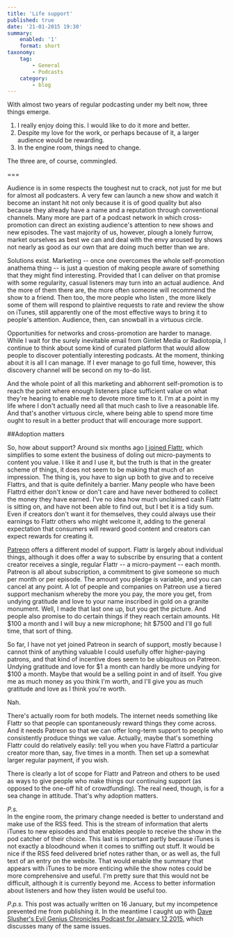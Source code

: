 ```yaml
---
title: 'Life support'
published: true
date: '21-01-2015 19:30'
summary:
    enabled: '1'
    format: short
taxonomy:
    tag:
        - General
        - Podcasts
    category:
        - blog
---
```


With almost two years of regular podcasting under my belt now, three things emerge.  

1. I really enjoy doing this. I would like to do it more and better.  
2. Despite my love for the work, or perhaps because of it, a larger audience would be rewarding.  
3. In the engine room, things need to change.

The three are, of course, commingled.

===

Audience is in some respects the toughest nut to crack, not just for me but for almost all podcasters. A very few can launch a new show and watch it become an instant hit not only because it is of good quality but also because they already have a name and a reputation through conventional channels. Many more are part of a podcast network in which cross-promotion can direct an existing audience's attention to new shows and new episodes. The vast majority of us, however, plough a lonely furrow, market ourselves as best we can and deal with the envy aroused by shows not nearly as good as our own that are doing much better than we are.

Solutions exist. Marketing -- once one overcomes the whole self-promotion anathema thing -- is just a question of making people aware of something that they might find interesting. Provided that I can deliver on that promise with some regularity, casual listeners may turn into an actual audience. And the more of them there are, the more often someone will recommend the show to a friend. Then too, the more people who listen , the more likely some of them will respond to plaintive requests to rate and review the show on iTunes, still apparently one of the most effective ways to bring it to people's attention. Audience, then, can snowball in a virtuous circle.

Opportunities for networks and cross-promotion are harder to manage. While I wait for the surely inevitable email from Gimlet Media or Radiotopia, I continue to think about some kind of curated platform that would allow people to discover potentially interesting podcasts. At the moment, thinking about it is all I can manage. If I ever manage to go full time, however, this discovery channel will be second on my to-do list.

And the whole point of all this marketing and abhorrent self-promotion is to reach the point where enough listeners place sufficient value on what they're hearing to enable me to devote more time to it. I'm at a point in my life where I don't actually need all that much cash to live a reasonable life. And that's another virtuous circle, where being able to spend more time ought to result in a better product that will encourage more support.

##Adoption matters

So, how about support? Around six months ago [I joined Flattr](https://www.jeremycherfas.net/blog/id-be-flattered-if-you-flattred-this-and-other-stuff/), which simplifies to some extent the business of doling out micro-payments to content you value. I like it and I use it, but the truth is that in the greater scheme of things, it does not seem to be making that much of an impression. The thing is, you have to sign up both to give and to receive Flattrs, and that is quite definitely a barrier. Many people who have been Flattrd either don't know or don't care and have never bothered to collect the money they have earned. I've no idea how much unclaimed cash Flattr is sitting on, and have not been able to find out, but I bet it is a tidy sum. Even if creators don't want it for themselves, they could always use their earnings to Flattr others who might welcome it, adding to the general expectation that consumers will reward good content and creators can expect rewards for creating it.

[Patreon](http://patreon.com) offers a different model of support. Flattr is largely about individual things, although it does offer a way to subscribe by ensuring that a content creator receives a single, regular Flattr -- a micro-payment -- each month. Patreon is all about subscription, a commitment to give someone so much per month or per episode. The amount you pledge is variable, and you can cancel at any point. A lot of people and companies on Patreon use a tiered support mechanism whereby the more you pay, the more you get, from undying gratitude and love to your name inscribed in gold on a granite monument. Well, I made that last one up, but you get the picture. And people also promise to do certain things if they reach certain amounts. Hit $100 a month and I will buy a new microphone; hit $7500 and I'll go full time, that sort of thing.

So far, I have not yet joined Patreon in search of support, mostly because I cannot think of anything valuable I could usefully offer higher-paying patrons, and that kind of incentive does seem to be ubiquitous on Patreon. Undying gratitude and love for $1 a month can hardly be more undying for $100 a month. Maybe that would be a selling point in and of itself. You give me as much money as you think I'm worth, and I'll give you as much gratitude and love as I think you're worth.

Nah.

There's actually room for both models. The internet needs something like Flattr so that people can spontaneously reward things they come across. And it needs Patreon so that we can offer long-term support to people who consistently produce things we value. Actually, maybe that's something Flattr could do relatively easily: tell you when you have Flattrd a particular creator more than, say, five times in a month. Then set up a somewhat larger regular payment, if you wish. 

There is clearly a lot of scope for Flattr and Patreon and others to be used as ways to give people who make things our continuing support (as opposed to the one-off hit of crowdfunding). The real need, though, is for a sea change in attitude. That's why adoption matters. 

*P.s.*  
In the engine room, the primary change needed is better to understand and make use of the RSS feed. This is the stream of information that alerts iTunes to new episodes and that enables people to receive the show in the pod catcher of their choice. This last is important partly because iTunes is not exactly a bloodhound when it comes to sniffing out stuff. It would be nice if the RSS feed delivered brief notes rather than, or as well as, the full text of an entry on the website. That would enable the summary that appears with iTunes to be more enticing while the show notes could be more comprehensive and useful. I'm pretty sure that this would not be difficult, although it is currently beyond me. Access to better information about listeners and how they listen would be useful too.

*P.p.s.*
This post was actually written on 16 January, but my incompetence prevented me from publishing it. In the meantime I caught up with [Dave Slusher's Evil Genius Chronicles Podcast for January 12 2015](http://evilgeniuschronicles.org/2015/01/13/evil-genius-chronicles-podcast-for-january-12-2015-patreon-and-videos/), which discusses many of the same issues.